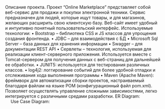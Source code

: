 Описание проекта.
Проект “Online Marketplace” представляет собой веб-сервис для продажи и покупки электронной техники. Сервис предназначен для людей, которые ищут товары, и для магазинов, желающих расширить свою клиентскую базу. Веб-сайт имеет удобный и интуитивно понятный пользовательский интерфейс. 
Используемые технологии:
•	Bootstrap – библиотека CSS и JS классов для упрощения создания фронтенда. 
•	JDBC – для взаимодействия с БД
•	Microsoft Sql Server – база данных для хранения информации
•	Swagger – для документации REST API
•	Сервлеты – технология, используемая для реализации клиент-серверного приложения. Используется вместе с Tomcat-сервером для получения данных с веб-страниц для дальнейшей ее обработки.
•	JUNIT5: используется для тестирования различных классов.
•	log4j2: логгирование событий для более удобной отладки и отслеживания хода выполнения программы
•	Maven (Apache Maven): фреймворк для автоматизации сборки проектов, настраиваемый благодаря файлам на языке POM (конфигурационный файл pom.xml). Позволяет осуществлять управление сложными зависимостями, легко интегрируется с различными средами разработки. 
ER Diagram:  
 
Use Case Diagram:
 
